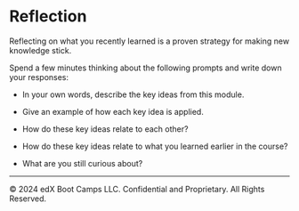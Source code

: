 # Reflection

Reflecting on what you recently learned is a proven strategy for making new knowledge stick.

Spend a few minutes thinking about the following prompts and write down your responses:

* In your own words, describe the key ideas from this module.

* Give an example of how each key idea is applied.

* How do these key ideas relate to each other?

* How do these key ideas relate to what you learned earlier in the course?

* What are you still curious about?

---
© 2024 edX Boot Camps LLC. Confidential and Proprietary. All Rights Reserved.